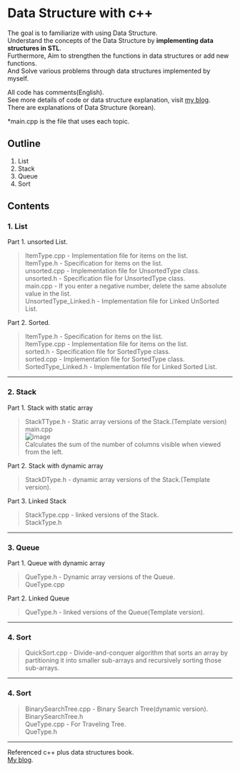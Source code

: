 # Data Structure with c++
The goal is to familiarize with using Data Structure.  
Understand the concepts of the Data Structure by **implementing data structures in STL**.  
Furthermore, Aim to strengthen the functions in data structures or add new functions.  
And Solve various problems through data structures implemented by myself.  

All code has comments(English).  
See more details of code or data structure explanation, visit [my blog](https://hagisilecoding.tistory.com/category/CS/%EC%9E%90%EB%A3%8C%EA%B5%AC%EC%A1%B0%28Data%20Structure%29).  
There are explanations of Data Structure (korean).

*main.cpp is the file that uses each topic.

## Outline
1. List  
2. Stack  
3. Queue  
4. Sort  

## Contents

### 1. List  
Part 1. unsorted List.  
> ItemType.cpp - Implementation file for items on the list.  
> ItemType.h - Specification for items on the list.  
> unsorted.cpp - Implementation file for UnsortedType class.  
> unsorted.h - Specification file for UnsortedType class.  
> main.cpp - If you enter a negative number, delete the same absolute value in the list.  
> UnsortedType_Linked.h - Implementation file for Linked UnSorted List.  
  
Part 2. Sorted.  
> ItemType.h - Specification for items on the list.  
> ItemType.cpp - Implementation file for items on the list.  
> sorted.h - Specification file for SortedType class.  
> sorted.cpp - Implementation file for SortedType class.  
> SortedType_Linked.h - Implementation file for Linked Sorted List.  

* * *
### 2. Stack  
Part 1. Stack with static array  
> StackTType.h - Static array versions of the Stack.(Template version)
> main.cpp  
> ![image](https://user-images.githubusercontent.com/89345673/212471580-78ca90d0-f53d-4e02-a2d3-09791f228ffa.png)  
> Calculates the sum of the number of columns visible when viewed from the left.  
  
Part 2. Stack with dynamic array  
> StackDType.h - dynamic array versions of the Stack.(Template version).  
  
Part 3. Linked Stack  
> StackType.cpp - linked versions of the Stack.  
> StackType.h  
  

* * *
### 3. Queue  
Part 1. Queue with dynamic array  
> QueType.h - Dynamic array versions of the Queue.  
> QueType.cpp  
  
Part 2. Linked Queue  
> QueType.h - linked versions of the Queue(Template version). 

* * *
### 4. Sort  
> QuickSort.cpp - Divide-and-conquer algorithm that sorts an array by partitioning it into smaller sub-arrays and recursively sorting those sub-arrays.   

* * *
### 4. Sort  
> BinarySearchTree.cpp - Binary Search Tree(dynamic version).     
> BinarySearchTree.h  
> QueType.cpp - For Traveling Tree.   
> QueType.h  

* * *
Referenced c++ plus data structures book.  
[My blog](https://hagisilecoding.tistory.com/category/CS/%EC%9E%90%EB%A3%8C%EA%B5%AC%EC%A1%B0%28Data%20Structure%29). 
